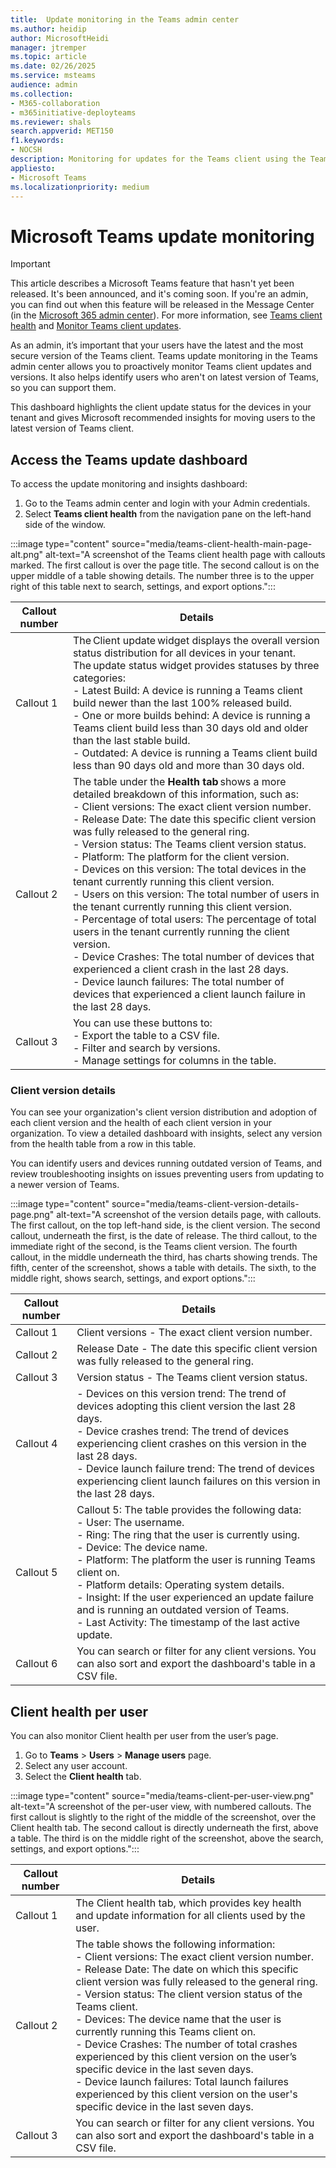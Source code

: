```yaml
---
title:  Update monitoring in the Teams admin center
ms.author: heidip
author: MicrosoftHeidi
manager: jtremper
ms.topic: article
ms.date: 02/26/2025
ms.service: msteams
audience: admin
ms.collection: 
- M365-collaboration
- m365initiative-deployteams
ms.reviewer: shals
search.appverid: MET150
f1.keywords:
- NOCSH
description: Monitoring for updates for the Teams client using the Teams admin center.
appliesto: 
- Microsoft Teams
ms.localizationpriority: medium
---
```


# Microsoft Teams update monitoring

> [!IMPORTANT]
> This article describes a Microsoft Teams feature that hasn't yet been released. It's been announced, and it's coming soon. If you're an admin, you can find out when this feature will be released in the Message Center (in the [Microsoft 365 admin center](https://portal.office.com/adminportal/home)). For more information, see [Teams client health](https://www.microsoft.com/microsoft-365/roadmap?filters=&searchterms=478610) and [Monitor Teams client updates](https://www.microsoft.com/microsoft-365/roadmap?filters=&searchterms=478609).

As an admin, it’s important that your users have the latest and the most secure version of the Teams client. Teams update monitoring in the Teams admin center allows you to proactively monitor Teams client updates and versions. It also helps identify users who aren't on latest version of Teams, so you can support them.

This dashboard highlights the client update status for the devices in your tenant and gives Microsoft recommended insights for moving users to the latest version of Teams client.

## Access the Teams update dashboard

To access the update monitoring and insights dashboard:

1. Go to the Teams admin center and login with your Admin credentials.
1. Select **Teams client health** from the navigation pane on the left-hand side of the window.

:::image type="content" source="media/teams-client-health-main-page-alt.png" alt-text="A screenshot of the Teams client health page with callouts marked. The first callout is over the page title. The second callout is on the upper middle of a table showing details. The number three is to the upper right of this table next to search, settings, and export options.":::

|Callout number |Details  |
|---------------|---------|
|Callout 1      |The Client update widget displays the overall version status distribution for all devices in your tenant. The update status widget provides statuses by three categories:</br>- Latest Build: A device is running a Teams client build newer than the last 100% released build.</br>- One or more builds behind: A device is running a Teams client build less than 30 days old and older than the last stable build.</br>- Outdated: A device is running a Teams client build less than 90 days old and more than 30 days old. |
|Callout 2      |The table under the **Health tab** shows a more detailed breakdown of this information, such as:</br>- Client versions: The exact client version number.</br>- Release Date: The date this specific client version was fully released to the general ring.</br>- Version status: The Teams client version status.</br>- Platform: The platform for the client version.</br>- Devices on this version: The total devices in the tenant currently running this client version.</br>- Users on this version: The total number of users in the tenant currently running this client version.</br>- Percentage of total users: The percentage of total users in the tenant currently running the client version.</br>- Device Crashes: The total number of devices that experienced a client crash in the last 28 days.</br>- Device launch failures: The total number of devices that experienced a client launch failure in the last 28 days. |
|Callout 3      |You can use these buttons to:</br>- Export the table to a CSV file.</br>- Filter and search by versions.</br>- Manage settings for columns in the table. |

### Client version details

You can see your organization's client version distribution and adoption of each client version and the health of each client version in your organization. To view a detailed dashboard with insights, select any version from the health table from a row in this table.

You can identify users and devices running outdated version of Teams, and review troubleshooting insights on issues preventing users from updating to a newer version of Teams.

:::image type="content" source="media/teams-client-version-details-page.png" alt-text="A screenshot of the version details page, with callouts. The first callout, on the top left-hand side, is the client version. The second callout, underneath the first, is the date of release. The third callout, to the immediate right of the second, is the Teams client version. The fourth callout, in the middle underneath the third, has charts showing trends. The fifth, center of the screenshot, shows a table with details. The sixth, to the middle right, shows search, settings, and export options.":::

|Callout number |Details                                                                                                             |
|---------------|--------------------------------------------------------------------------------------------------------------------|
|Callout 1      |Client versions - The exact client version number.                                                                  |
|Callout 2      |Release Date - The date this specific client version was fully released to the general ring.                        |
|Callout 3      |Version status - The Teams client version status.                                                                   |
|Callout 4      |- Devices on this version trend: The trend of devices adopting this client version the last 28 days.</br>- Device crashes trend: The trend of devices experiencing client crashes on this version in the last 28 days.</br>- Device launch failure trend: The trend of devices experiencing client launch failures on this version in the last 28 days. |
|Callout 5      |Callout 5: The table provides the following data:</br>- User: The username.</br>- Ring: The ring that the user is currently using.</br>- Device: The device name.</br>- Platform: The platform the user is running Teams client on.</br>- Platform details: Operating system details.</br>- Insight: If the user experienced an update failure and is running an outdated version of Teams.</br>- Last Activity: The timestamp of the last active update. |
|Callout 6      |You can search or filter for any client versions. You can also sort and export the dashboard's table in a CSV file. |

## Client health per user

You can also monitor Client health per user from the user’s page.

1. Go to **Teams** > **Users** > **Manage users** page.
1. Select any user account.
1. Select the **Client health** tab.

:::image type="content" source="media/teams-client-per-user-view.png" alt-text="A screenshot of the per-user view, with numbered callouts. The first callout is slightly to the right of the middle of the screenshot, over the Client health tab. The second callout is directly underneath the first, above a table. The third is on the middle right of the screenshot, above the search, settings, and export options.":::

|Callout number |Details                                                                                                             |
|---------------|--------------------------------------------------------------------------------------------------------------------|
|Callout 1      |The Client health tab, which provides key health and update information for all clients used by the user. |
|Callout 2      |The table shows the following information:</br>- Client versions: The exact client version number.</br>- Release Date: The date on which this specific client version was fully released to the general ring.</br>- Version status: The client version status of the Teams client.</br>- Devices: The device name that the user is currently running this Teams client on.</br>- Device Crashes: The number of total crashes experienced by this client version on the user’s specific device in the last seven days.</br>- Device launch failures: Total launch failures experienced by this client version on the user's specific device in the last seven days. |
|Callout 3      |You can search or filter for any client versions. You can also sort and export the dashboard's table in a CSV file. |
